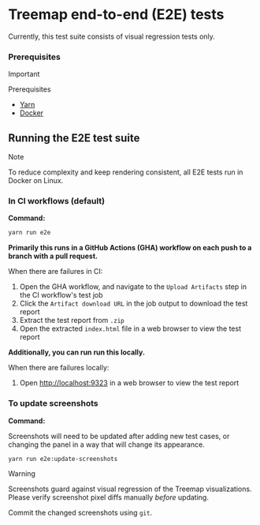 # Treemap end-to-end (E2E) tests

Currently, this test suite consists of visual regression tests only.


### Prerequisites

> [!IMPORTANT]
> Prerequisites
>
> - [Yarn](https://yarnpkg.com)
> - [Docker](https://www.docker.com)


## Running the E2E test suite

> [!NOTE]
> To reduce complexity and keep rendering consistent, all E2E tests run in Docker on Linux.

### In CI workflows (default)

**Command:**

```bash
yarn run e2e
```

**Primarily this runs in a GitHub Actions (GHA) workflow on each push to a branch with a pull request.**

When there are failures in CI:

1. Open the GHA workflow, and navigate to the `Upload Artifacts` step in the CI workflow's test job 
2. Click the `Artifact download URL` in the job output to download the test report
3. Extract the test report from `.zip`
4. Open the extracted `index.html` file in a web browser to view the test report


**Additionally, you can run run this locally.**

When there are failures locally:

1. Open [http://localhost:9323](http://localhost:9323) in a web browser to view the test report


### To update screenshots

**Command:**

Screenshots will need to be updated after adding new test cases, or changing the panel in a way that will change its appearance.

```bash
yarn run e2e:update-screenshots
```

> [!WARNING]
> Screenshots guard against visual regression of the Treemap visualizations.
> Please verify screenshot pixel diffs manually _before_ updating.

Commit the changed screenshots using `git`.